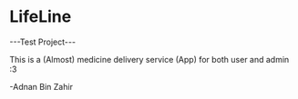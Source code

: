 # LifeLine

---Test Project---

This is a (Almost) medicine delivery service (App) for both user and admin :3


-Adnan Bin Zahir
